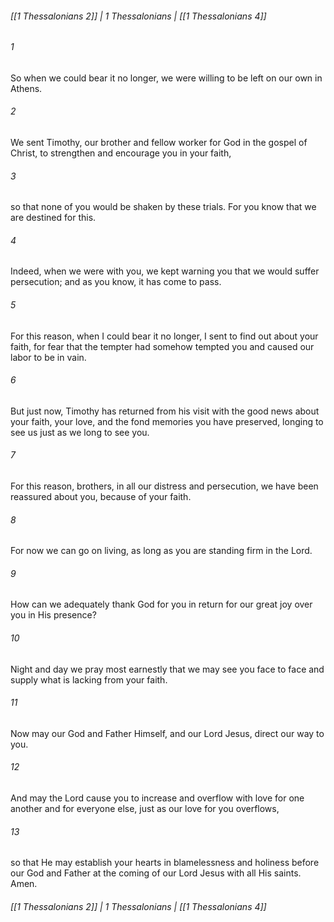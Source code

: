 ###### [[1 Thessalonians 2]] | 1 Thessalonians | [[1 Thessalonians 4]]

###### 1
So when we could bear it no longer, we were willing to be left on our own in Athens.
###### 2
We sent Timothy, our brother and fellow worker for God in the gospel of Christ, to strengthen and encourage you in your faith,
###### 3
so that none of you would be shaken by these trials. For you know that we are destined for this.
###### 4
Indeed, when we were with you, we kept warning you that we would suffer persecution; and as you know, it has come to pass.
###### 5
For this reason, when I could bear it no longer, I sent to find out about your faith, for fear that the tempter had somehow tempted you and caused our labor to be in vain.
###### 6
But just now, Timothy has returned from his visit with the good news about your faith, your love, and the fond memories you have preserved, longing to see us just as we long to see you.
###### 7
For this reason, brothers, in all our distress and persecution, we have been reassured about you, because of your faith.
###### 8
For now we can go on living, as long as you are standing firm in the Lord.
###### 9
How can we adequately thank God for you in return for our great joy over you in His presence?
###### 10
Night and day we pray most earnestly that we may see you face to face and supply what is lacking from your faith.
###### 11
Now may our God and Father Himself, and our Lord Jesus, direct our way to you.
###### 12
And may the Lord cause you to increase and overflow with love for one another and for everyone else, just as our love for you overflows,
###### 13
so that He may establish your hearts in blamelessness and holiness before our God and Father at the coming of our Lord Jesus with all His saints. Amen.

###### [[1 Thessalonians 2]] | 1 Thessalonians | [[1 Thessalonians 4]]
